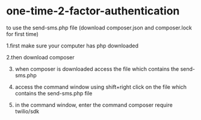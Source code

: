 # one-time-2-factor-authentication

to use the send-sms.php file (download composer.json and composer.lock for first time)

1.first make sure your computer has php downloaded

2.then download composer 

3. when composer is downloaded access the file which contains the send-sms.php

4. access the command window using shift+right click on the file which contains the send-sms.php file

5. in the command window, enter the command    composer require twilio/sdk
 
